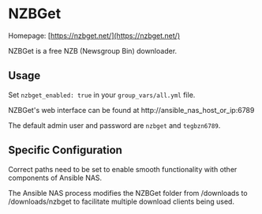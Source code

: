 # NZBGet

Homepage: [https://nzbget.net/](https://nzbget.net/)

NZBGet is a free NZB (Newsgroup Bin) downloader.

## Usage

Set `nzbget_enabled: true` in your `group_vars/all.yml` file.

NZBGet's web interface can be found at http://ansible_nas_host_or_ip:6789

The default admin user and password are `nzbget` and `tegbzn6789`.

## Specific Configuration

Correct paths need to be set to enable smooth functionality with other components of Ansible NAS.

The Ansible NAS process modifies the NZBGet folder from /downloads to /downloads/nzbget to facilitate multiple download clients
being used.